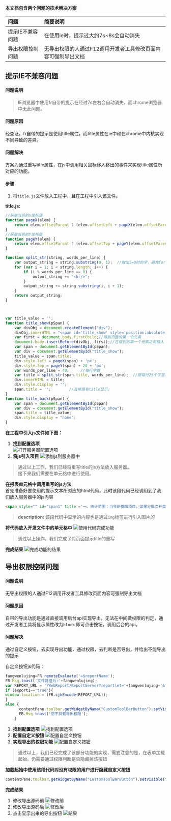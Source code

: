 **本文档包含两个问题的技术解决方案**

|问题|简要说明|
|:--|:--|
|提示IE不兼容问题|在使用ie时，提示过大约7s~8s会自动消失|
|导出权限控制问题|无导出权限的人通过F12调用开发者工具修改页面内容可强制导出文档|


## 提示IE不兼容问题
#### 问题说明    
> IE浏览器中使用fr自带的提示在经过7s左右会自动消失，而chrome浏览器中无此问题。
#### 问题原因    
经查证，fr自带的提示是使用title属性，而title属性在ie中和在chrome中内核实现不同导致的差异。
#### 问题解决    
方案为通过重写title属性，在js中调用相关鼠标移入移出的事件来实现title属性所对应的功能。
#### 步骤    
1. 将`title.js`文件放入工程中，且在工程中引入该文件。

**title.js:**
```js
//获取当前的x坐标值  
function pageX(elem) {
    return elem.offsetParent ? (elem.offsetLeft + pageX(elem.offsetParent)) : elem.offsetLeft;
}
//获取当前的Y坐标值  
function pageY(elem) {
    return elem.offsetParent ? (elem.offsetTop + pageY(elem.offsetParent)) : elem.offsetTop;
}

function split_str(string, words_per_line) {
    var output_string = string.substring(0, 1);  //取出i=0时的字，避免for循环里换行时多次判断i是否为0   
    for (var i = 1; i < string.length; i++) {
        if (i % words_per_line == 0) {
            output_string += "<br/>";
        }
        output_string += string.substring(i, i + 1);
    }
    return output_string;
}



var title_value = '';
function title_show(pSpan) {
    var divObj = document.createElement("div");
    divObj.innerHTML = "<span id='title_show' style='position:absolute;display:none;background-color:#f0f0f0;z-index:999;opacity:1;font-size:12px;color:#999999;width:300px;padding:10px;border:1px solid #f5f5f5;border-radius:3px;line-height:18px'></span>";
    var first = document.body.firstChild;//得到页面的第一个元素 
    document.body.insertBefore(divObj, first);//在得到的第一个元素之前插入 
    var span = document.getElementById(pSpan);
    var div = document.getElementById("title_show");
    title_value = span.title;
    div.style.left = pageX(span) + 'px';
    div.style.top = pageY(span) + 20 + 'px';
    var words_per_line = 40;     //每行字数   
    var title = split_str(span.title, words_per_line);  //按每行25个字显示标题内容。      
    div.innerHTML = title;
    div.style.display = '';
    span.title = '';        //去掉原有title显示。  
}
function title_back(pSpan) {
    var span = document.getElementById(pSpan)
    var div = document.getElementById("title_show");
    span.title = title_value;
    div.style.display = "none";
}
```
**在工程中引入js文件如下图：**
1. **找到配置选项**    
![打开服务器配置选项](img/1-1-1.jpg)
2. **将js引入项目**
![添加js到服务器中](img/1-1-2.jpg)

> 通过以上工作，我们已经将重写title的js方法放入服务器。    
> 接下来我们需要在单元格中进行使用。

**在报表单元格中调用重写的js方法**    
首先准备好要使用的提示文本所对应的html代码，此时该段代码已经调用到了我们放入服务器中的js内容    
```html
<span style="" id="span1" title ='一、统计范围：当年新摘牌项目，如果分批次开盘，取首批时间；<br>二、达标规则：5（摘牌-开盘），10（摘牌-现金流回正），同时满足；<br>三、一区一策：发布过一区一策操盘纪律的区域按照签批时间统计，未发布的全部按照23510统计。 ' onmouseover="title_show('span1');" onmouseout="title_back('span1');">   <img src="scripts/img/详情.png"  alt="详情" /></span>
```
> **description:** 该段代码中显示的内容也是通过`img`标签进行引入图片的    

**将代码放入开发文件中的单元格中**
![使用代码完成功能](img/1-1-3.jpg)

> 通过以上操作，我们完成了对页面提示title的重写    

**完成结果**
![完成功能的结果](img/1-1-4.jpg)


## 导出权限控制问题
#### 问题说明    
无导出权限的人通过F12调用开发者工具修改页面内容可强制导出文档
#### 问题原因
自带的导出功能是通过直接调用后台api实现导出，无法在中间做权限的判定，通过开发者工具将显示属性改为`block` 即可点击按钮，调用后台的api。
#### 问题解决
通过自定义按钮，去实现导出功能，通过权限，去判断是否导出，并给出不能导出的提示

自定义按钮js代码：
```js
fangwenlujing=FR.remoteEvaluate('=$reportName'); 
FR.Msg.toast('文件路径为:'+fangwenlujing);
var REPORT_URL = '/WebReport/ReportServer?reportlet='+fangwenlujing+'&format=excel'; 
if (export1=='true'){ 
window.location = (FR.cjkEncode(REPORT_URL));
}
else {
      contentPane.toolbar.getWidgetByName("CustomToolBarButton").setVisible(false);
      FR.Msg.toast('您不具有导出权限');	
	}
```

1. **找到配置选项**
![找到配置选项](img/1-2-1.jpg)
2. **配置自定义按钮**
![配置自定义按钮](img/1-2-2.jpg)
3. **实现导出的权限功能**
![配置自定义按钮](img/1-2-3.jpg)

> 通过以上，我们已经完成了该部分功能的实现，需要注意的是，在表单加载起始，仍需要通过权限判断是否隐藏掉该按钮    

**加载起始中使用该段代码对没有权限的用户进行隐藏自定义按钮**
```js
contentPane.toolbar.getWidgetByName("CustomToolBarButton").setVisible(false);
```

**完成结果**
1. 修改导出源码前
![修改前](img/1-2-4.jpg)
2. 修改导出源码后
![修改后](img/1-2-5.jpg)
3. 点击显示出来的导出按钮
![结果](img/1-2-6.jpg)
